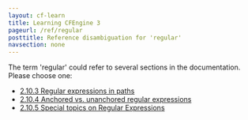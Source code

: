 ```yaml
---
layout: cf-learn
title: Learning CFEngine 3
pageurl: /ref/regular
posttitle: Reference disambiguation for 'regular'
navsection: none
---
```


The term 'regular' could refer to several sections in the documentation. Please choose one:

- [2\.10\.3 Regular expressions in paths](https://cfengine.com/manuals/cf3-reference.html#Regular-expressions-in-paths)
- [2\.10\.4 Anchored vs\. unanchored regular expressions](https://cfengine.com/manuals/cf3-reference.html#Anchored-vs.-unanchored-regular-expressions)
- [2\.10\.5 Special topics on Regular Expressions](https://cfengine.com/manuals/cf3-reference.html#Special-topics-on-Regular-Expressions)
